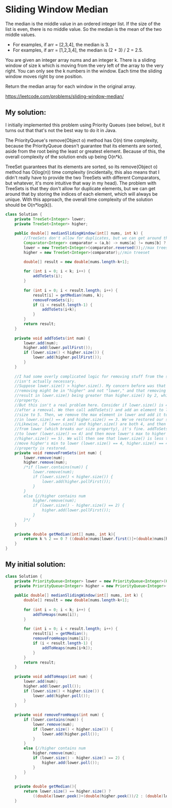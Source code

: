 # Sliding Window Median

The median is the middle value in an ordered integer list. If the size of the list is even, there is no middle value. So the median is the mean of the two middle values.

* For examples, if arr = [2,3,4], the median is 3.
* For examples, if arr = [1,2,3,4], the median is (2 + 3) / 2 = 2.5.

You are given an integer array nums and an integer k. There is a sliding window of size k which is moving from the very left of the array to the very right. You can only see the k numbers in the window. Each time the sliding window moves right by one position.

Return the median array for each window in the original array.

https://leetcode.com/problems/sliding-window-median/

## My solution:

I initially implemented this problem using Priority Queues (see below), but it turns out that that's not the best way to do it in Java.

The PriorityQueue's remove(Object o) method has O(n) time complexity, because the PriorityQueue doesn't guarantee that its elements are sorted, aside from the root being the least or greatest element. Because of this, the overall complexity of the solution ends up being O(n\*k).

TreeSet guarantees that its elements are sorted, so its remove(Object o) method has O(log(n)) time complexity (incidentally, this also means that I didn't really have to provide the two TreeSets with different Comparators, but whatever, it's more intuitive that way in my head). The problem with TreeSets is that they don't allow for duplicate elements, but we can get around that by storing the indices of each element, which will always be unique. With this approach, the overall time complexity of the solution should be O(n\*log(k)).

```Java
class Solution {
    private TreeSet<Integer> lower;
    private TreeSet<Integer> higher;
    
    public double[] medianSlidingWindow(int[] nums, int k) {
        //TreeSets don't allow for duplicates, but we can get around that by storing indices
        Comparator<Integer> comparator = (a,b) -> nums[a] != nums[b] ? Integer.compare(nums[a],nums[b]) : Integer.compare(a,b);
        lower = new TreeSet<Integer>(comparator.reversed());//max treeset
        higher = new TreeSet<Integer>(comparator);//min treeset

        double[] result = new double[nums.length-k+1];
        
        for (int i = 0; i < k; i++) {
            addToSets(i);
        }
        
        for (int i = 0; i < result.length; i++) {
            result[i] = getMedian(nums, k);
            removeFromSets(i);
            if (i < result.length-1) {
                addToSets(i+k);
            }
        }
        return result;
    }
    
    private void addToSets(int num) {
        lower.add(num);
        higher.add(lower.pollFirst());
        if (lower.size() < higher.size()) {
            lower.add(higher.pollFirst());
        }
    }
    
    //I had some overly complicated logic for removing stuff from the sets before, but it
    //isn't actually necessary. 
    //Suppose lower.size() > higher.size(). My concern before was that the element we were
    //removing might be in "higher" and not "lower," and that removing it from "higher" would 
    //result in lower.size() being greater than higher.size() by 2, which breaks our size 
    //property.
    //But this isn't a real problem here. Consider if lower.size() is 4 and higher.size() is 2
    //after a removal. We then call addToSets() and add an element to lower, increasing its
    //size to 5. Then, we remove the max element in lower and add it to higher, which results
    //in lower.size() == 4 and higher.size() == 3. We've restored our size property.
    //Likewise, if lower.size() and higher.size() are both 4, and then we remove an element
    //from lower (which breaks our size property), it's fine. addToSets will add an element
    //to lower (lower.size() == 4) and then move lower's max to higher (lower.size() == 3,
    //higher.size() == 5). We will then see that lower.size() is less than higher.size() and
    //move higher's min to lower (lower.size() == 4, higher.size() == 4). Again, the size
    //property is restored.
    private void removeFromSets(int num) {
        lower.remove(num);
        higher.remove(num);
        /*if (lower.contains(num)) {
            lower.remove(num);
            if (lower.size() < higher.size()) {
                lower.add(higher.pollFirst());
            }
        }
        else {//higher contains num
            higher.remove(num);
            if (lower.size() - higher.size() == 2) {
                higher.add(lower.pollFirst());
            }
        }*/
    }
    
    private double getMedian(int[] nums, int k){
        return k % 2 == 0 ? ((double)nums[lower.first()]+(double)nums[higher.first()])/2.0 : (double)nums[lower.first()];
    }
}
```

## My initial solution:

```Java
class Solution {
    private PriorityQueue<Integer> lower = new PriorityQueue<Integer>(Collections.reverseOrder());//max heap
    private PriorityQueue<Integer> higher = new PriorityQueue<Integer>();//min heap
    
    public double[] medianSlidingWindow(int[] nums, int k) {
        double[] result = new double[nums.length-k+1];
        
        for (int i = 0; i < k; i++) {
            addToHeaps(nums[i]);
        }
        
        for (int i = 0; i < result.length; i++) {
            result[i] = getMedian();
            removeFromHeaps(nums[i]);
            if (i < result.length-1) {
                addToHeaps(nums[i+k]);
            }
        }
        return result;
    }
    
    private void addToHeaps(int num) {
        lower.add(num);
        higher.add(lower.poll());
        if (lower.size() < higher.size()) {
            lower.add(higher.poll());
        }
    }
    
    private void removeFromHeaps(int num) {
        if (lower.contains(num)) {
            lower.remove(num);
            if (lower.size() < higher.size()) {
                lower.add(higher.poll());
            }
        }
        else {//higher contains num
            higher.remove(num);
            if (lower.size() - higher.size() == 2) {
                higher.add(lower.poll());
            }
        }
    }
    
    private double getMedian(){
        return lower.size() == higher.size() ?
            ((double)lower.peek()+(double)higher.peek())/2 : (double)lower.peek();
    }
```
